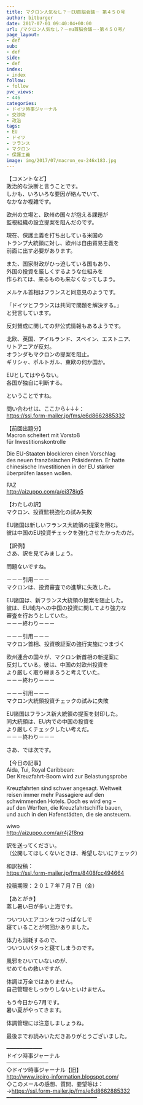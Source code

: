 ```yaml
---
title: マクロン人気なし？－EU首脳会議－ 第４５０号
author: bitburger
date: 2017-07-01 09:40:04+00:00
url: /マクロン人気なし？－eu首脳会議－-第４５０号/
page_layout:
- def
sub:
- def
side:
- def
index:
- index
follow:
- follow
pvc_views:
- 446
categories:
- ドイツ時事ジャーナル
- 交渉術
- 政治
tags:
- EU
- ドイツ
- フランス
- マクロン
- 保護主義
image: img/2017/07/macron_eu-246x183.jpg
---
```

【コメントなど】  
政治的な決断と言うことです。  
しかも、いろいろな要因が絡んでいて、  
なかなか複雑です。

欧州の立場と、欧州の国々が抱える課題が  
監視組織の設立提案を阻んだのです。

現在、保護主義を打ち出している米国の  
トランプ大統領に対し、欧州は自由貿易主義を  
前面に出す必要があります。

また、国家財政がひっ迫している国もあり、  
外国の投資を厳しくするような仕組みを  
作られては、来るものも来なくなってしまう。

メルケル首相はフランスと同意見のようです。

「ドイツとフランスは共同で問題を解決する。」  
と発言しています。

反対賛成に関しての非公式情報もあるようです。

北欧、英国、アイルランド、スペイン、エストニア、  
リトアニアが反対。  
オランダもマクロンの提案を阻止。  
ギリシャ、ポルトガル、東欧の何か国か。

EUとしてはやらない。  
各国が独自に判断する。

ということですね。

問い合わせは、ここから↓↓↓：  
<a rel="noopener" href="https://ssl.form-mailer.jp/fms/e6d8662885332" target="_blank">https://ssl.form-mailer.jp/fms/e6d8662885332</a>

【前回出題分】  
Macron scheitert mit Vorstoß  
für Investitionskontrolle

Die EU-Staaten blockieren einen Vorschlag  
des neuen französischen Präsidenten. Er hatte  
chinesische Investitionen in der EU stärker  
überprüfen lassen wollen.

FAZ  
<a rel="noopener" href="http://aizuppo.com/a/ei378ig5" target="_blank">http://aizuppo.com/a/ei378ig5</a>

【わたしの訳】  
マクロン、投資監視強化の試み失敗

EU諸国は新しいフランス大統領の提案を阻む。  
彼は中国のEU投資チェックを強化させたかったのだ。

【訳例】  
さあ、訳を見てみましょう。

問題ないですね。

－－－引用－－－  
マクロンは、投資審査での進撃に失敗した。

EU諸国は、新フランス大統領の提案を阻止した。  
彼は、EU域内への中国の投資に関してより強力な  
審査を行おうとしていた。  
－－－終わり－－－

－－－引用－－－  
マクロン首相、投資検証案の強行実施につまづく

欧州連合の国々が、マクロン新首相の新提案に  
反対している。彼は、中国の対欧州投資を  
より厳しく取り締まろうと考えていた。  
－－－終わり－－－

－－－引用－－－  
マクロン大統領投資チェックの試みに失敗

EU諸国はフランス新大統領の提案を封印した。  
同大統領は、EU内での中国の投資を  
より厳しくチェックしたい考えだ。  
－－－終わり－－－

さあ、では次です。

【今日の記事】  
Aida, Tui, Royal Caribbean:  
Der Kreuzfahrt-Boom wird zur Belastungsprobe

Kreuzfahrten sind schwer angesagt. Weltweit  
reisen immer mehr Passagiere auf den  
schwimmenden Hotels. Doch es wird eng &#8211;  
auf den Werften, die Kreuzfahrtschiffe bauen,  
und auch in den Hafenstädten, die sie ansteuern.

wiwo  
<a rel="noopener" href="http://aizuppo.com/a/r4j2f8nq" target="_blank" class="broken_link">http://aizuppo.com/a/r4j2f8nq</a>

訳を送ってください。  
（公開してほしくないときは、希望しないにチェック）

和訳投稿：  
 <a rel="noopener" href="https://ssl.form-mailer.jp/fms/8408fcc494664" target="_blank">https://ssl.form-mailer.jp/fms/8408fcc494664</a>

投稿期限：２０１７年７月７日（金）

【あとがき】  
蒸し暑い日が多い上海です。

ついついエアコンをつけっぱなしで  
寝ていることが何回かありました。

体力も消耗するので、  
ついついバタっと寝てしまうのです。

風邪をひいていないのが、  
せめてもの救いですが、

体調は万全ではありません。  
自己管理をしっかりしないといけません。

もう今日から7月です。  
暑い夏がやってきます。

体調管理には注意しましょうね。

最後までお読みいただきありがとうございました。

━━━━━━━━━━━  
ドイツ時事ジャーナル  
───────────  
◇ドイツ時事ジャーナル【旧】  
<a rel="noopener" href="http://www.iroiro-information.blogspot.com/" target="_blank">http://www.iroiro-information.blogspot.com/</a>  
◇このメールの感想、質問、要望等は：  
-><a rel="noopener" href="https://ssl.form-mailer.jp/fms/e6d8662885332" target="_blank">https://ssl.form-mailer.jp/fms/e6d8662885332</a>  
━━━━━━━━━━━━━━━━━━━━━━━━━━━━